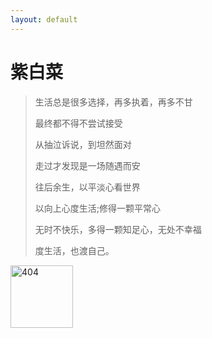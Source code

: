 ```yaml
---
layout: default
---
```


# 紫白菜

> 生活总是很多选择，再多执着，再多不甘
> 
> 最终都不得不尝试接受
> 
> 从抽泣诉说，到坦然面对
> 
> 走过才发现是一场随遇而安
> 
> 往后余生，以平淡心看世界
> 
> 以向上心度生活;修得一颗平常心
> 
> 无时不快乐，多得一颗知足心，无处不幸福
> 
> 度生活，也渡自己。
<img align="left" width="100" height="100" src="{{ site.baseurl }}/assets/image/dainzan.svg" title="404">  
